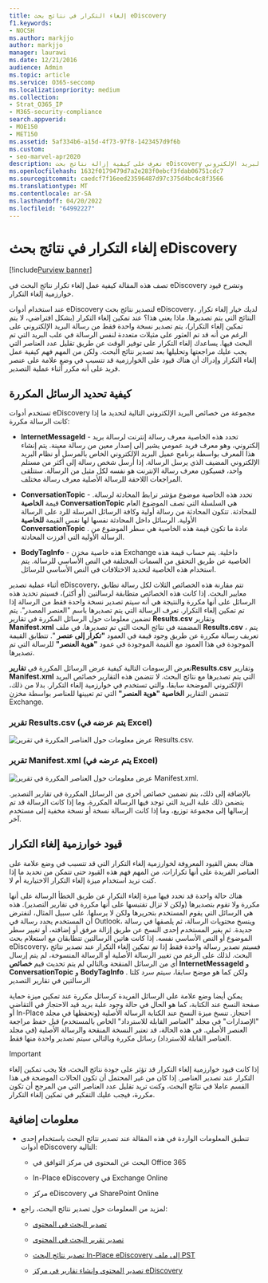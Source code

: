 ```yaml
---
title: إلغاء التكرار في نتائج بحث eDiscovery
f1.keywords:
- NOCSH
ms.author: markjjo
author: markjjo
manager: laurawi
ms.date: 12/21/2016
audience: Admin
ms.topic: article
ms.service: O365-seccomp
ms.localizationpriority: medium
ms.collection:
- Strat_O365_IP
- M365-security-compliance
search.appverid:
- MOE150
- MET150
ms.assetid: 5af334b6-a15d-4f73-97f8-1423457d9f6b
ms.custom:
- seo-marvel-apr2020
description: تعرف على كيفية إزالة نتائج بحث eDiscovery المكررة بحيث يتم تصدير نسخة واحدة فقط من رسالة البريد الإلكتروني.
ms.openlocfilehash: 1632f0179479d7a2e283f0ebcf3fdab06751cdc7
ms.sourcegitcommit: caedcf7f16eed23596487d97c375d4bc4c8f3566
ms.translationtype: MT
ms.contentlocale: ar-SA
ms.lasthandoff: 04/20/2022
ms.locfileid: "64992227"
---
```

# <a name="de-duplication-in-ediscovery-search-results"></a>إلغاء التكرار في نتائج بحث eDiscovery

[!include[Purview banner](../includes/purview-rebrand-banner.md)]

تصف هذه المقالة كيفية عمل إلغاء تكرار نتائج البحث في eDiscovery وتشرح قيود خوارزمية إلغاء التكرار.
  
عند استخدام أدوات eDiscovery لتصدير نتائج بحث eDiscovery، لديك خيار إلغاء تكرار النتائج التي يتم تصديرها. ماذا يعني هذا؟ عند تمكين إلغاء التكرار (بشكل افتراضي، لا يتم تمكين إلغاء التكرار)، يتم تصدير نسخة واحدة فقط من رسالة البريد الإلكتروني على الرغم من أنه قد تم العثور على مثيلات متعددة لنفس الرسالة في علب البريد التي تم البحث فيها. يساعدك إلغاء التكرار على توفير الوقت عن طريق تقليل عدد العناصر التي يجب عليك مراجعتها وتحليلها بعد تصدير نتائج البحث. ولكن من المهم فهم كيفية عمل إلغاء التكرار وإدراك أن هناك قيود على الخوارزمية قد تتسبب في وضع علامة على عنصر فريد على أنه مكرر أثناء عملية التصدير.
  
## <a name="how-duplicate-messages-are-identified"></a>كيفية تحديد الرسائل المكررة

تستخدم أدوات eDiscovery مجموعة من خصائص البريد الإلكتروني التالية لتحديد ما إذا كانت الرسالة مكررة:
  
- **InternetMessageId** - تحدد هذه الخاصية معرف رسالة إنترنت لرسالة بريد إلكتروني، وهو معرف فريد عمومي يشير إلى إصدار معين من رسالة معينة. يتم إنشاء هذا المعرف بواسطة برنامج عميل البريد الإلكتروني الخاص بالمرسل أو نظام البريد الإلكتروني المضيف الذي يرسل الرسالة. إذا أرسل شخص رسالة إلى أكثر من مستلم واحد، فسيكون معرف رسالة الإنترنت هو نفسه لكل مثيل من الرسالة. ستتلقى المراجعات اللاحقة للرسالة الأصلية معرف رسالة مختلف. 

- **ConversationTopic** - تحدد هذه الخاصية موضوع مؤشر ترابط المحادثة لرسالة. قيمة **الخاصية ConversationTopic** هي السلسلة التي تصف الموضوع العام للمحادثة. تتكون المحادثة من رسالة أولية وكافة الرسائل المرسلة للرد على الرسالة الأولية. الرسائل داخل المحادثة نفسها لها نفس القيمة **للخاصية ConversationTopic** . عادة ما تكون قيمة هذه الخاصية هي سطر الموضوع من الرسالة الأولية التي أفرزت المحادثة. 

- **BodyTagInfo** - هذه خاصية مخزن Exchange داخلية. يتم حساب قيمة هذه الخاصية عن طريق التحقق من السمات المختلفة في النص الأساسي للرسالة. يتم استخدام هذه الخاصية لتحديد الاختلافات في النص الأساسي للرسائل. 

أثناء عملية تصدير eDiscovery، تتم مقارنة هذه الخصائص الثلاث لكل رسالة تطابق معايير البحث. إذا كانت هذه الخصائص متطابقة لرسالتين (أو أكثر)، فسيتم تحديد هذه الرسائل على أنها مكررة والنتيجة هي أنه سيتم تصدير نسخة واحدة فقط من الرسالة إذا تم تمكين إلغاء التكرار. تعرف الرسالة التي يتم تصديرها باسم "العنصر المصدر". يتم تضمين معلومات حول الرسائل المكررة في تقارير **Results.csv** وتقارير **Manifest.xml** المضمنة في نتائج البحث التي تم تصديرها. في ملف **Results.csv** ، يتم تعريف رسالة مكررة عن طريق وجود قيمة في العمود **"تكرار إلى عنصر** ". تتطابق القيمة الموجودة في هذا العمود مع القيمة الموجودة في عمود **"هوية العنصر"** للرسالة التي تم تصديرها. 
  
تعرض الرسومات التالية كيفية عرض الرسائل المكررة في **تقاريرResults.csv** وتقارير **Manifest.xml** التي يتم تصديرها مع نتائج البحث. لا تتضمن هذه التقارير خصائص البريد الإلكتروني الموضحة سابقا، والتي تستخدم في خوارزمية إلغاء التكرار. بدلا من ذلك، تتضمن التقارير **الخاصية "هوية العنصر"** التي تم تعيينها للعناصر بواسطة مخزن Exchange. 
  
 ### <a name="resultscsv-report-viewed-in-excel"></a>تقرير Results.csv (يتم عرضه في Excel)
  
![عرض معلومات حول العناصر المكررة في تقرير Results.csv.](../media/e3d64004-3b91-4cba-b6f3-934b46cbdcdb.png)
  
 ### <a name="manifestxml-report-viewed-in-excel"></a>تقرير Manifest.xml (يتم عرضه في Excel)
  
![عرض معلومات حول العناصر المكررة في تقرير Manifest.xml.](../media/69aa4786-9883-46ff-bcae-b35e0daf4a6d.png)
  
بالإضافة إلى ذلك، يتم تضمين خصائص أخرى من الرسائل المكررة في تقارير التصدير. يتضمن ذلك علبة البريد التي توجد فيها الرسالة المكررة، وما إذا كانت الرسالة قد تم إرسالها إلى مجموعة توزيع، وما إذا كانت الرسالة نسخة أو نسخة مخفية إلى مستخدم آخر.
  
## <a name="limitations-of-the-de-duplication-algorithm"></a>قيود خوارزمية إلغاء التكرار

هناك بعض القيود المعروفة لخوارزمية إلغاء التكرار التي قد تتسبب في وضع علامة على العناصر الفريدة على أنها تكرارات. من المهم فهم هذه القيود حتى تتمكن من تحديد ما إذا كنت تريد استخدام ميزة إلغاء التكرار الاختيارية أم لا.
  
هناك حالة واحدة قد تحدد فيها ميزة إلغاء التكرار عن طريق الخطأ الرسالة على أنها مكررة ولا تقوم بتصديرها (ولكن لا تزال تقتبسها على أنها مكررة في تقارير التصدير). هذه هي الرسائل التي يقوم المستخدم بتحريرها ولكن لا يرسلها. على سبيل المثال، لنفترض أن المستخدم يحدد رسالة في Outlook، وينسخ محتويات الرسالة، ثم يلصقها في رسالة جديدة. ثم يغير المستخدم إحدى النسخ عن طريق إزالة مرفق أو إضافته، أو تغيير سطر الموضوع أو النص الأساسي نفسه. إذا كانت هاتين الرسالتين تتطابقان مع استعلام بحث eDiscovery، فسيتم تصدير رسالة واحدة فقط إذا تم تمكين إلغاء التكرار عند تصدير نتائج البحث. لذلك على الرغم من تغيير الرسالة الأصلية أو الرسالة المنسوخة، لم يتم إرسال أي من الرسائل المنقحة وبالتالي لم يتم تحديث قيم **خصائص InternetMessageId** و **ConversationTopic** و **BodyTagInfo** . ولكن كما هو موضح سابقا، سيتم سرد كلتا الرسالتين في تقارير التصدير 
  
يمكن أيضا وضع علامة على الرسائل الفريدة كرسائل مكررة عند تمكين ميزة حماية صفحة النسخ عند الكتابة، كما هو الحال في حالة وجود علبة بريد قيد الاحتجاز في التقاضي أو In-Place احتجاز. تنسخ ميزة النسخ عند الكتابة الرسالة الأصلية (وتحفظها في مجلد "الإصدارات" في مجلد "العناصر القابلة للاسترداد" الخاص بالمستخدم) قبل حفظ مراجعة العنصر الأصلي. في هذه الحالة، قد تعتبر النسخة المنقحة والرسالة الأصلية (في مجلد العناصر القابلة للاسترداد) رسائل مكررة وبالتالي سيتم تصدير واحدة منها فقط.
  
> [!IMPORTANT]
> إذا كانت قيود خوارزمية إلغاء التكرار قد تؤثر على جودة نتائج البحث، فلا يجب تمكين إلغاء التكرار عند تصدير العناصر. إذا كان من غير المحتمل أن تكون الحالات الموضحة في هذا القسم عاملا في نتائج البحث، وكنت تريد تقليل عدد العناصر التي من المرجح أن تكون مكررة، فيجب عليك التفكير في تمكين إلغاء التكرار. 
  
## <a name="more-information"></a>معلومات إضافية

- تنطبق المعلومات الواردة في هذه المقالة عند تصدير نتائج البحث باستخدام إحدى أدوات eDiscovery التالية:

  - البحث عن المحتوى في مركز التوافق في Office 365

  - In-Place eDiscovery في Exchange Online

  - مركز eDiscovery في SharePoint Online

- لمزيد من المعلومات حول تصدير نتائج البحث، راجع:

  - [تصدير البحث في المحتوى](export-search-results.md)

  - [تصدير تقرير البحث في المحتوى](export-a-content-search-report.md)

  - [تصدير نتائج البحث In-Place eDiscovery إلى ملف PST](/exchange/security-and-compliance/in-place-ediscovery/export-search-results)

  - [تصدير المحتوى وإنشاء تقارير في مركز eDiscovery](/SharePoint/governance/export-content-and-create-reports-in-the-ediscovery-center)
